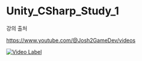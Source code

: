 # Unity_CSharp_Study_1

강의 출처

https://www.youtube.com/@Josh2GameDev/videos

[![Video Label](https://www.youtube.com/watch?v=khfTMEGPeW0&ab_channel=%EC%A1%B0%EC%97%B02%EA%B2%8C%EC%9E%84%EC%9E%91%EC%97%85%EC%8B%A4/0.jpg)](https://www.youtube.com/watch?v=khfTMEGPeW0&ab_channel=%EC%A1%B0%EC%97%B02%EA%B2%8C%EC%9E%84%EC%9E%91%EC%97%85%EC%8B%A4)
